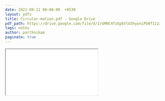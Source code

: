 ```yaml
---
date: 2021-09-11 00:00:00  +0530
layout: pdfs
title: Circular-motion.pdf - Google Drive
pdf_path: https://drive.google.com/file/d/1rGM0C4fzEpEVlU3hyoniPb0fIi2zFtCr/preview?usp=sharing
tags: notes
author: parthnikam
paginate: true
---
```


<iframe class="embed-pdf" src="{{ page.pdf_path }}#toolbar=0" seamless="seamless" scrolling="no" style="overflow:hidden"></iframe>
